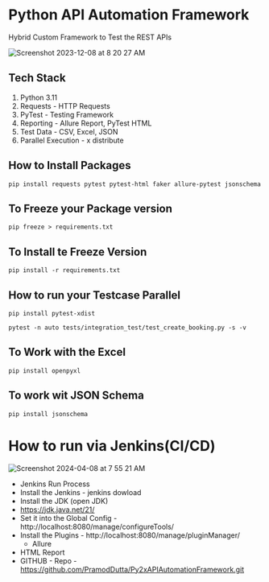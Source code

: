 # Python API Automation Framework

Hybrid Custom Framework to Test the REST APIs

![Screenshot 2023-12-08 at 8 20 27 AM](https://github.com/PramodDutta/Py1xAPIAutomation/assets/1409610/a09647ad-720b-4afb-8d33-b69e4710cee4)



## Tech Stack
1. Python 3.11
2. Requests - HTTP Requests
3. PyTest - Testing Framework
4. Reporting - Allure Report, PyTest HTML
5. Test Data - CSV, Excel, JSON
6. Parallel Execution - x distribute



## How to Install Packages
`` pip install requests pytest pytest-html faker allure-pytest jsonschema
``

## To Freeze your Package version
`` pip freeze > requirements.txt ``

## To Install te Freeze Version
``pip install -r requirements.txt``


## How to run your Testcase Parallel 
`` pip install pytest-xdist ``


``pytest -n auto tests/integration_test/test_create_booking.py -s -v
``

## To Work with the Excel
``pip install openpyxl``


## To work wit JSON Schema
```pip install jsonschema```





# How to run via Jenkins(CI/CD)

  ![Screenshot 2024-04-08 at 7 55 21 AM](https://github.com/PramodDutta/Py2xAPIAutomationFramework/assets/1409610/f6901407-910b-4ea2-a329-0a4433f7e240)

- Jenkins Run Process
- Install the Jenkins - jenkins dowload
- Install the JDK  (open JDK)
- https://jdk.java.net/21/
- Set it into the Global Config - http://localhost:8080/manage/configureTools/
- Install the Plugins - http://localhost:8080/manage/pluginManager/
  - Allure
- HTML Report
- GITHUB - Repo - https://github.com/PramodDutta/Py2xAPIAutomationFramework.git

 